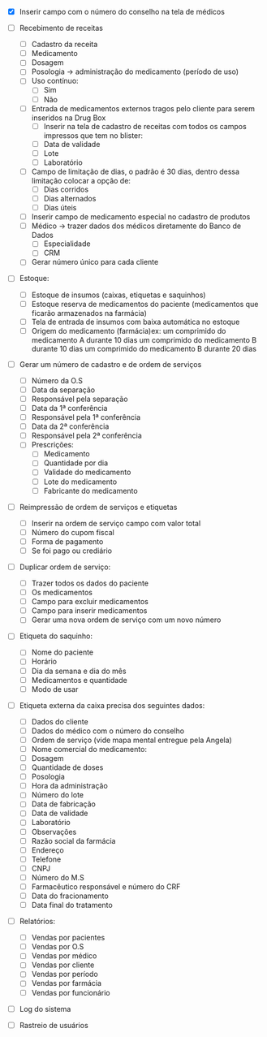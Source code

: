 - [x] Inserir campo com o número do conselho na tela de médicos
- [ ] Recebimento de receitas
	- [ ] Cadastro da receita
	- [ ] Medicamento
	- [ ] Dosagem
	- [ ] Posologia -> administração do medicamento (período de uso)
	- [ ] Uso contínuo:
		- [ ] Sim
		- [ ] Não
	- [ ] Entrada de medicamentos externos tragos pelo cliente para serem inseridos na Drug Box
		- [ ] Inserir na tela de cadastro de receitas com todos os campos impressos que tem no blister:
		- [ ] Data de validade
		- [ ] Lote
		- [ ] Laboratório
	- [ ] Campo de limitação de dias, o padrão é 30 dias, dentro dessa limitação colocar a opção de:
		- [ ] Dias corridos
		- [ ] Dias alternados
	    - [ ] Dias úteis
	- [ ] Inserir campo de medicamento especial no cadastro de produtos
	- [ ] Médico -> trazer dados dos médicos diretamente do Banco de Dados
		- [ ] Especialidade
		- [ ] CRM
	- [ ] Gerar número único para cada cliente

- [ ] Estoque:
	- [ ] Estoque de insumos (caixas, etiquetas e saquinhos)
	- [ ] Estoque reserva de medicamentos do paciente (medicamentos que ficarão armazenados na farmácia)
	- [ ] Tela de entrada de insumos com baixa automática no estoque
    - [ ] Origem do medicamento (farmácia)ex: um comprimido do medicamento A durante 10 dias
		  um comprimido do medicamento B durante 10 dias
		  um comprimido do medicamento B durante 20 dias
		  
- [ ] Gerar um número de cadastro e de ordem de serviços
	- [ ] Número da O.S
	- [ ] Data da separação
	- [ ] Responsável pela separação
	- [ ] Data da 1ª conferência
	- [ ] Responsável pela 1ª conferência
	- [ ] Data da 2ª conferência
	- [ ] Responsável pela 2ª conferência
	- [ ] Prescrições:
		- [ ] Medicamento
		- [ ] Quantidade por dia
		- [ ] Validade do medicamento
		- [ ] Lote do medicamento
		- [ ] Fabricante do medicamento

- [ ] Reimpressão de ordem de serviços e etiquetas
	- [ ] Inserir na ordem de serviço campo com valor total
	- [ ] Número do cupom fiscal
	- [ ] Forma de pagamento
	- [ ] Se foi pago ou crediário 

- [ ] Duplicar ordem de serviço:
	- [ ] Trazer todos os dados do paciente
	- [ ] Os medicamentos
	- [ ] Campo para excluir medicamentos
	- [ ] Campo para inserir medicamentos
	- [ ] Gerar uma nova ordem de serviço com um novo número

- [ ] Etiqueta do saquinho:
	- [ ] Nome do paciente
	- [ ] Horário
	- [ ] Dia da semana e dia do mês
	- [ ] Medicamentos e quantidade
	- [ ] Modo de usar

- [ ] Etiqueta externa da caixa precisa dos seguintes dados:
	- [ ] Dados do cliente
	- [ ] Dados do médico com o número do conselho
	- [ ] Ordem de serviço (vide mapa mental entregue pela Angela)
	- [ ] Nome comercial do medicamento:
	- [ ] Dosagem
	- [ ] Quantidade de doses
	- [ ] Posologia
	- [ ] Hora da administração
	- [ ] Número do lote
	- [ ] Data de fabricação
	- [ ] Data de validade
	- [ ] Laboratório
	- [ ] Observações
	- [ ] Razão social da farmácia
	- [ ] Endereço
	- [ ] Telefone
	- [ ] CNPJ
	- [ ] Número do M.S
	- [ ] Farmacêutico responsável e número do CRF
	- [ ] Data do fracionamento
	- [ ] Data final do tratamento

- [ ] Relatórios:
	- [ ] Vendas por pacientes
	- [ ] Vendas por O.S
	- [ ] Vendas por médico
	- [ ] Vendas por cliente
	- [ ] Vendas por período
	- [ ] Vendas por farmácia
	- [ ] Vendas por funcionário

- [ ] Log do sistema

- [ ] Rastreio de usuários
